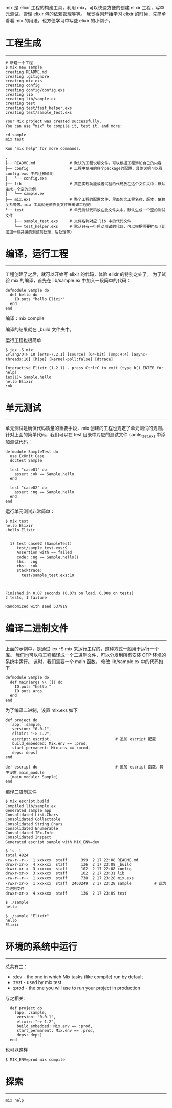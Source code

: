 mix 是 elixir 工程的构建工具，利用 mix，可以快速方便的创建 elixir 工程，写单元测试，管理 elixir 包的依赖管理等等。
我觉得刚开始学习 elixir 的时候，先简单看看 mix 的用法，也方便学习中写些 elixir 的小例子。

# 工程生成

-------------------------------------------------------------------------------

    # 新建一个工程
    $ mix new sample
    creating README.md
    creating .gitignore
    creating mix.exs
    creating config
    creating config/config.exs
    creating lib
    creating lib/sample.ex
    creating test
    creating test/test_helper.exs
    creating test/sample_test.exs
    
    Your Mix project was created successfully.
    You can use "mix" to compile it, test it, and more:
    
    cd sample
    mix test
    
    Run "mix help" for more commands.

    .
    ├── README.md               # 默认的工程说明文件，可以根据工程添加自己的内容
    ├── config                  # 工程中使用的各个package的配置，具体说明可以看 config.exs 中的注释说明
    │   └── config.exs
    ├── lib                     # 真正实现功能或者试验的代码放在这个文件夹中，默认生成一个空的示例
    │   └── sample.ex
    ├── mix.exs                 # 整个工程的配置文件，里面包含工程名称，版本，依赖关系等等。mix 工具就是依靠此文件来编译工程的
    └── test                    # 单元测试代码放在此文件夹中，默认生成一个空的测试文件
        ├── sample_test.exs     # 文件名称对应 lib 中的代码文件
        └── test_helper.exs     # 默认只有一行启动测试的代码，可以根据需要扩充（比如加一些共通的测试前处理，后处理等）

# 编译，运行工程

-------------------------------------------------------------------------------

工程创建了之后，就可以开始写 elixir 的代码，体验 elixir 的特别之处了。
为了试验 mix 的编译，首先在 lib/sample.ex 中加入一段简单的代码：

    defmodule Sample do
      def hello do
        IO.puts "hello Elixir"
      end
    end

编译：mix compile

编译的结果就在 \_build 文件夹中。

运行工程也很简单

    $ iex -S mix
    Erlang/OTP 18 [erts-7.2.1] [source] [64-bit] [smp:4:4] [async-threads:10] [hipe] [kernel-poll:false] [dtrace]
    
    Interactive Elixir (1.2.1) - press Ctrl+C to exit (type h() ENTER for help)
    iex(1)> Sample.hello
    hello Elixir
    :ok

# 单元测试

-------------------------------------------------------------------------------

单元测试是确保代码质量的重要手段，mix 创建的工程也规定了单元测试的规则。
针对上面的简单代码，我们可以在 test 目录中对应的测试文件 samle<sub>test.exs</sub> 中添加测试代码：

    defmodule SampleTest do
      use ExUnit.Case
      doctest Sample
    
      test "case01" do
        assert :ok == Sample.hello
      end
    
      test "case02" do
        assert :ng == Sample.hello
      end
    end

运行单元测试非常简单：

    $ mix test
    hello Elixir
    .hello Elixir
    
    
      1) test case02 (SampleTest)
         test/sample_test.exs:9
         Assertion with == failed
         code: :ng == Sample.hello()
         lhs:  :ng
         rhs:  :ok
         stacktrace:
           test/sample_test.exs:10
    
    
    
    Finished in 0.07 seconds (0.07s on load, 0.00s on tests)
    2 tests, 1 failure
    
    Randomized with seed 537919

# 编译二进制文件

-------------------------------------------------------------------------------

上面的示例中，是通过 iex -S mix 来运行工程的，这种方式一般用于运行一个库。
我们也可以将工程编译成一个二进制文件，可以分发到所有安装 OTP 环境的系统中运行。
这时，我们需要一个 main 函数。
修改 lib/sample.ex 中的代码如下

    defmodule Sample do
      def main(args \\ []) do
        IO.puts "hello "
        IO.puts args
      end
    end

为了编译二进制，设置 mix.exs 如下

    def project do
      [app: :sample,
       version: "0.0.1",
       elixir: "~> 1.2",
       escript: escript,                            # 追加 escript 配置
       build_embedded: Mix.env == :prod,
       start_permanent: Mix.env == :prod,
       deps: deps]
    end
    
    def escript do                                  # 追加 escript 函数，其中设置 main_module
      [main_module: Sample]
    end

编译二进制文件

    $ mix escript.build
    Compiled lib/sample.ex
    Generated sample app
    Consolidated List.Chars
    Consolidated Collectable
    Consolidated String.Chars
    Consolidated Enumerable
    Consolidated IEx.Info
    Consolidated Inspect
    Generated escript sample with MIX_ENV=dev
    
    $ ls -l
    total 4824
    -rw-r--r--  1 xxxxxx  staff      399  2 17 22:08 README.md
    drwxr-xr-x  4 xxxxxx  staff      136  2 17 23:08 _build
    drwxr-xr-x  3 xxxxxx  staff      102  2 17 22:08 config
    drwxr-xr-x  3 xxxxxx  staff      102  2 17 23:31 lib
    -rw-r--r--  1 xxxxxx  staff      738  2 17 23:28 mix.exs
    -rwxr-xr-x  1 xxxxxx  staff  2460249  2 17 23:28 sample          # 此为二进制文件
    drwxr-xr-x  4 xxxxxx  staff      136  2 17 23:09 test
    
    $ ./sample
    hello
    
    $ ./sample "Elixir"
    hello
    Elixir


# 环境的系统中运行

-------------------------------------------------------------------------------

总共有三：

+ :dev - the one in which Mix tasks (like compile) run by default
+ :test - used by mix test
+ :prod - the one you will use to run your project in production


与之相关:

```
  def project do
    [app: :sample,
     version: "0.0.1",
     elixir: "~> 1.2",
     build_embedded: Mix.env == :prod,
     start_permanent: Mix.env == :prod,
     deps: deps]
  end
```


也可以这样

```
$ MIX_ENV=prod mix compile
```


# 探索

-------------------------------------------------------------------------------

```
mix help
```
